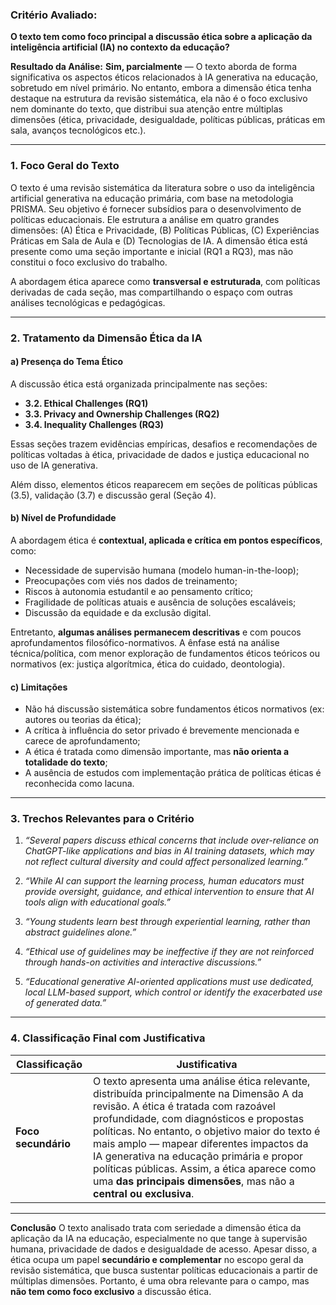 ### Critério Avaliado:

**O texto tem como foco principal a discussão ética sobre a aplicação da inteligência artificial (IA) no contexto da educação?**

**Resultado da Análise:**
**Sim, parcialmente** — O texto aborda de forma significativa os aspectos éticos relacionados à IA generativa na educação, sobretudo em nível primário. No entanto, embora a dimensão ética tenha destaque na estrutura da revisão sistemática, ela não é o foco exclusivo nem dominante do texto, que distribui sua atenção entre múltiplas dimensões (ética, privacidade, desigualdade, políticas públicas, práticas em sala, avanços tecnológicos etc.).

---

### 1. Foco Geral do Texto

O texto é uma revisão sistemática da literatura sobre o uso da inteligência artificial generativa na educação primária, com base na metodologia PRISMA. Seu objetivo é fornecer subsídios para o desenvolvimento de políticas educacionais. Ele estrutura a análise em quatro grandes dimensões: (A) Ética e Privacidade, (B) Políticas Públicas, (C) Experiências Práticas em Sala de Aula e (D) Tecnologias de IA. A dimensão ética está presente como uma seção importante e inicial (RQ1 a RQ3), mas não constitui o foco exclusivo do trabalho.

A abordagem ética aparece como **transversal e estruturada**, com políticas derivadas de cada seção, mas compartilhando o espaço com outras análises tecnológicas e pedagógicas.

---

### 2. Tratamento da Dimensão Ética da IA

#### a) **Presença do Tema Ético**

A discussão ética está organizada principalmente nas seções:

* **3.2. Ethical Challenges (RQ1)**
* **3.3. Privacy and Ownership Challenges (RQ2)**
* **3.4. Inequality Challenges (RQ3)**

Essas seções trazem evidências empíricas, desafios e recomendações de políticas voltadas à ética, privacidade de dados e justiça educacional no uso de IA generativa.

Além disso, elementos éticos reaparecem em seções de políticas públicas (3.5), validação (3.7) e discussão geral (Seção 4).

#### b) **Nível de Profundidade**

A abordagem ética é **contextual, aplicada e crítica em pontos específicos**, como:

* Necessidade de supervisão humana (modelo human-in-the-loop);
* Preocupações com viés nos dados de treinamento;
* Riscos à autonomia estudantil e ao pensamento crítico;
* Fragilidade de políticas atuais e ausência de soluções escaláveis;
* Discussão da equidade e da exclusão digital.

Entretanto, **algumas análises permanecem descritivas** e com poucos aprofundamentos filosófico-normativos. A ênfase está na análise técnica/política, com menor exploração de fundamentos éticos teóricos ou normativos (ex: justiça algorítmica, ética do cuidado, deontologia).

#### c) **Limitações**

* Não há discussão sistemática sobre fundamentos éticos normativos (ex: autores ou teorias da ética);
* A crítica à influência do setor privado é brevemente mencionada e carece de aprofundamento;
* A ética é tratada como dimensão importante, mas **não orienta a totalidade do texto**;
* A ausência de estudos com implementação prática de políticas éticas é reconhecida como lacuna.

---

### 3. Trechos Relevantes para o Critério

1. *“Several papers discuss ethical concerns that include over-reliance on ChatGPT-like applications and bias in AI training datasets, which may not reflect cultural diversity and could affect personalized learning.”*

2. *“While AI can support the learning process, human educators must provide oversight, guidance, and ethical intervention to ensure that AI tools align with educational goals.”*

3. *“Young students learn best through experiential learning, rather than abstract guidelines alone.”*

4. *“Ethical use of guidelines may be ineffective if they are not reinforced through hands-on activities and interactive discussions.”*

5. *“Educational generative AI-oriented applications must use dedicated, local LLM-based support, which control or identify the exacerbated use of generated data.”*

---

### 4. Classificação Final com Justificativa

| Classificação       | Justificativa                                                                                                                                                                                                                                                                                                                                                                                                                                 |
| ------------------- | --------------------------------------------------------------------------------------------------------------------------------------------------------------------------------------------------------------------------------------------------------------------------------------------------------------------------------------------------------------------------------------------------------------------------------------------- |
| **Foco secundário** | O texto apresenta uma análise ética relevante, distribuída principalmente na Dimensão A da revisão. A ética é tratada com razoável profundidade, com diagnósticos e propostas políticas. No entanto, o objetivo maior do texto é mais amplo — mapear diferentes impactos da IA generativa na educação primária e propor políticas públicas. Assim, a ética aparece como uma **das principais dimensões**, mas não a **central ou exclusiva**. |

---

**Conclusão**
O texto analisado trata com seriedade a dimensão ética da aplicação da IA na educação, especialmente no que tange à supervisão humana, privacidade de dados e desigualdade de acesso. Apesar disso, a ética ocupa um papel **secundário e complementar** no escopo geral da revisão sistemática, que busca sustentar políticas educacionais a partir de múltiplas dimensões. Portanto, é uma obra relevante para o campo, mas **não tem como foco exclusivo** a discussão ética.
